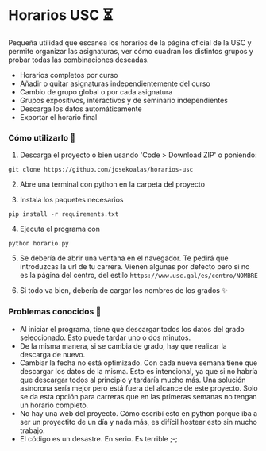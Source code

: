 # Horarios USC ⏳

Pequeña utilidad que escanea los horarios de la página oficial de la USC y permite organizar las asignaturas, ver cómo cuadran los distintos grupos y probar todas las combinaciones deseadas.

- Horarios completos por curso
- Añadir o quitar asignaturas independientemente del curso
- Cambio de grupo global o por cada asignatura
- Grupos expositivos, interactivos y de seminario independientes
- Descarga los datos automáticamente
- Exportar el horario final

### Cómo utilizarlo 🌱

1. Descarga el proyecto o bien usando 'Code > Download ZIP' o poniendo:

```
git clone https://github.com/josekoalas/horarios-usc
```

2. Abre una terminal con python en la carpeta del proyecto

3. Instala los paquetes necesarios

```
pip install -r requirements.txt
```

4. Ejecuta el programa con

```
python horario.py
```

5. Se debería de abrir una ventana en el navegador. Te pedirá que introduzcas la url de tu carrera. Vienen algunas por defecto pero si no es la página del centro, del estilo `https://www.usc.gal/es/centro/NOMBRE`

6. Si todo va bien, debería de cargar los nombres de los grados ✨
 
### Problemas conocidos 🚧

- Al iniciar el programa, tiene que descargar todos los datos del grado seleccionado. Esto puede tardar uno o dos minutos.
- De la misma manera, si se cambia de grado, hay que realizar la descarga de nuevo.
- Cambiar la fecha no está optimizado. Con cada nueva semana tiene que descargar los datos de la misma. Esto es intencional, ya que si no habría que descargar todos al principio y tardaría mucho más. Una solución asíncrona sería mejor pero está fuera del alcance de este proyecto. Solo se da esta opción para carreras que en las primeras semanas no tengan un horario completo.
- No hay una web del proyecto. Cómo escribí esto en python porque iba a ser un proyectito de un día y nada más, es difícil hostear esto sin mucho trabajo.
- El código es un desastre. En serio. Es terrible ;-;